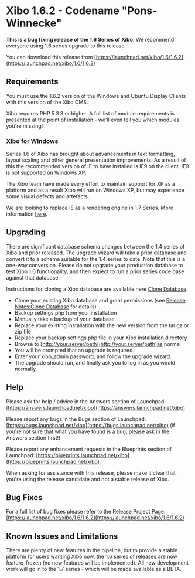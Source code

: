 <!--toc=getting_started-->
# Xibo 1.6.2 - Codename "Pons-Winnecke"

**This is a bug fixing release of the 1.6 Series of Xibo**. We recommend everyone using 1.6 series upgrade to this release.

You can download this release from [https://launchpad.net/xibo/1.6/1.6.2](https://launchpad.net/xibo/1.6/1.6.2)


## Requirements

You must use the 1.6.2 version of the Windows and Ubuntu Display Clients with this version of the Xibo CMS.

Xibo requires PHP 5.3.3 or higher. A full list of module requirements is presented at the point of installation - we'll even tell you which modules you're missing!

### Xibo for Windows

Series 1.6 of Xibo has brought about advancements in text formatting, layout scaling and other general presentation improvements. As a result of this the recommended version of IE to have installed is IE9 on the client. IE9 is not supported on Windows XP.

The Xibo team have made every effort to maintain support for XP as a platform and as a result Xibo will run on Windows XP, but may experience some visual defects and artefacts.

We are looking to replace IE as a rendering engine in 1.7 Series. More information [here](https://blueprints.launchpad.net/xibo/+spec/netclient-berkelium-sharp).

## Upgrading

There are significant database schema changes between the 1.4 series of Xibo and prior released. The upgrade wizard will take a prior database and convert it to a schema suitable for the 1.4 series to date. Note that this is a one-way conversion. Please do not upgrade your production database to test Xibo 1.6 functionality, and then expect to run a prior series code base against that database.

Instructions for cloning a Xibo database are available here [Clone Database](release_notes_clonedb.html "Clone Database").

*   Clone your existing Xibo database and grant permissions (see [Release Notes:Clone Database](release_notes_clonedb.html "Clone Database") for details)
*   Backup settings.php from your installation
*   Manually take a backup of your database
*   Replace your existing installation with the new version from the tar.gz or zip file
*   Replace your backup settings.php file in your Xibo installation directory
*   Browse to [http://your.server/path](http://your.server/path)as normal
*   You will be prompted that an upgrade is required.
*   Enter your xibo_admin password, and follow the upgrade wizard.
*   The upgrade should run, and finally ask you to log in as you would normally.

## Help

Please ask for help / advice in the Answers section of Launchpad: [https://answers.launchpad.net/xibo](https://answers.launchpad.net/xibo)

Please report any bugs in the Bugs section of Launchpad: [https://bugs.launchpad.net/xibo](https://bugs.launchpad.net/xibo) (if you're not sure that what you have found is a bug, please ask in the Answers section first!)

Please report any enhancement requests in the Blueprints section of Launchpad: [https://blueprints.launchpad.net/xibo](https://blueprints.launchpad.net/xibo)

When asking for assistance with this release, please make it clear that you're using the release candidate and not a stable release of Xibo.

## Bug Fixes

For a full list of bug fixes please refer to the Release Project Page: [https://launchpad.net/xibo/1.6/1.6.2](https://launchpad.net/xibo/1.6/1.6.2)

## Known Issues and Limitations

There are plenty of new features in the pipeline, but to provide a stable platform for users wanting Xibo now, the 1.6 series of releases are now feature-frozen (no new features will be implemented). All new development work will go in to the 1.7 series - which will be made available as a BETA.